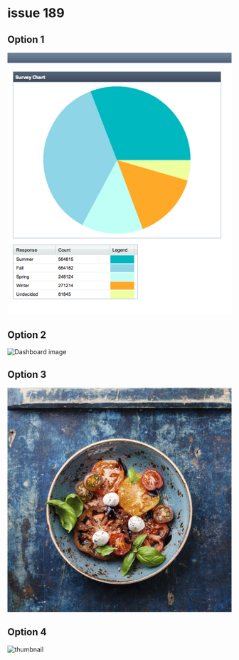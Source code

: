 # issue 189


## Option 1

![Dashboard image](Dashboard.png "Dashboard")

## Option 2

![Dashboard image](${page.title}^Dashboard.png "Dashboard")

## Option 3

![Dashboard image](./images/meal.png "Meal")

## Option 4

![thumbnail](${pageTitle}^meal.png "Meal")
